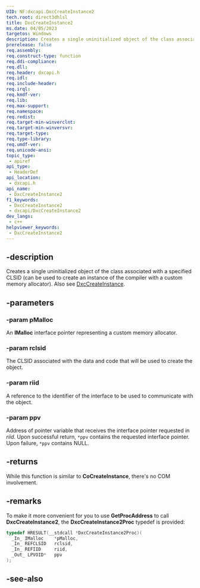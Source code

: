 ```yaml
---
UID: NF:dxcapi.DxcCreateInstance2
tech.root: direct3dhlsl
title: DxcCreateInstance2
ms.date: 04/05/2023
targetos: Windows
description: Creates a single uninitialized object of the class associated with a specified CLSID (can be used to create an instance of the compiler with a custom memory allocator).
prerelease: false
req.assembly: 
req.construct-type: function
req.ddi-compliance: 
req.dll: 
req.header: dxcapi.h
req.idl: 
req.include-header: 
req.irql: 
req.kmdf-ver: 
req.lib: 
req.max-support: 
req.namespace: 
req.redist: 
req.target-min-winverclnt: 
req.target-min-winversvr: 
req.target-type: 
req.type-library: 
req.umdf-ver: 
req.unicode-ansi: 
topic_type:
 - apiref
api_type:
 - HeaderDef
api_location:
 - dxcapi.h
api_name:
 - DxcCreateInstance2
f1_keywords:
 - DxcCreateInstance2
 - dxcapi/DxcCreateInstance2
dev_langs:
 - c++
helpviewer_keywords:
 - DxcCreateInstance2
---
```


## -description

Creates a single uninitialized object of the class associated with a specified CLSID (can be used to create an instance of the compiler with a custom memory allocator). Also see [DxcCreateInstance](./nf-dxcapi-dxccreateinstance.md).

## -parameters

### -param pMalloc

An **IMalloc** interface pointer representing a custom memory allocator.

### -param rclsid

The CLSID associated with the data and code that will be used to create the object.

### -param riid

A reference to the identifier of the interface to be used to communicate with the object.

### -param ppv

Address of pointer variable that receives the interface pointer requested in *riid*. Upon successful return, `*ppv` contains the requested interface pointer. Upon failure, `*ppv` contains NULL.

## -returns

While this function is similar to **CoCreateInstance**, there's no COM involvement.

## -remarks

To make it more convenient for you to use **GetProcAddress** to call **DxcCreateInstance2**, the **DxcCreateInstance2Proc** typedef is provided:

```cpp
typedef HRESULT(__stdcall *DxcCreateInstance2Proc)(
  _In_ IMalloc    *pMalloc,
  _In_ REFCLSID   rclsid,
  _In_ REFIID     riid,
  _Out_ LPVOID*   ppv
);
```

## -see-also
